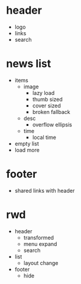 # header

  - logo
  - links
  - search

# news list

  - items
    - image
      * lazy load
      * thumb sized
      * cover sized
      * broken fallback
    - desc
      * overflow ellipsis
    - time
      * local time
  - empty list
  - load more

# footer

  - shared links with header

# rwd

  - header
    - transformed
    - menu expand
    - search
  - list
    - layout change
  - footer
    - hide
